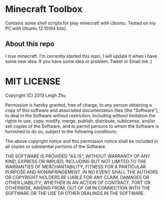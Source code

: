 # Minecraft Toolbox
Contains some shell scripts for play minecraft with Ubuntu.
Tested on my PC with Ubuntu 12.10(64 bits).

## About this repo
I love minecraft.
I'm cerrently started this repo, I will update it when I have some new idea.
If you have some idea or problem, Tweet or Email me :)

# MIT LICENSE
Copyright (C) 2013 Leigh Zhu

Permission is hereby granted, free of charge, to any person obtaining a copy of this software and associated documentation files (the "Software"), to deal in the Software without restriction, including without limitation the rights to use, copy, modify, merge, publish, distribute, sublicense, and/or sell copies of the Software, and to permit persons to whom the Software is furnished to do so, subject to the following conditions:

The above copyright notice and this permission notice shall be included in all copies or substantial portions of the Software.

THE SOFTWARE IS PROVIDED "AS IS", WITHOUT WARRANTY OF ANY KIND, EXPRESS OR IMPLIED, INCLUDING BUT NOT LIMITED TO THE WARRANTIES OF MERCHANTABILITY, FITNESS FOR A PARTICULAR PURPOSE AND NONINFRINGEMENT. IN NO EVENT SHALL THE AUTHORS OR COPYRIGHT HOLDERS BE LIABLE FOR ANY CLAIM, DAMAGES OR OTHER LIABILITY, WHETHER IN AN ACTION OF CONTRACT, TORT OR OTHERWISE, ARISING FROM, OUT OF OR IN CONNECTION WITH THE SOFTWARE OR THE USE OR OTHER DEALINGS IN THE SOFTWARE.